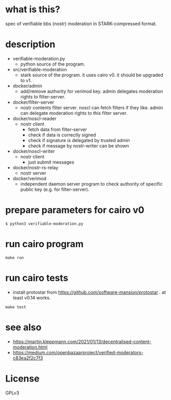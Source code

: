 # what is this?

spec of verifiable bbs (nostr) moderation in STARK-compressed format.

# description

 - verifiable-moderation.py
   - python source of the program.
 - src/verifiable-moderation
   - stark source of the program. it uses cairo v0. it should be upgraded to v1.
 - docker/admin
   - add/remove authority for verimod key. admin delegates moderation rights to filter-server.
 - docker/filter-server
   - nostr contents filter server. noscl can fetch filters if they like. admin can delegate moderation rights to this filter server.
 - docker/noscl-reader
   - nostr client
     - fetch data from filter-server
     - check if data is correctly signed
     - check if signature is delegated by trusted admin
     - check if message by nostr-writer can be shown
 - docker/noscl-writer
   - nostr client
     - just submit messages
 - docker/nostr-rs-relay
   - nostr server
 - docker/verimod
   - independent daemon server program to check authority of specific public key (e.g. for filter-server).

# prepare parameters for cairo v0

```
$ python3 verifiable-moderation.py
```

# run cairo program

```
make run
```

# run cairo tests

- install protostar from https://github.com/software-mansion/protostar . at least v0.14 works.

```
make test
```

# see also

 - https://martin.kleppmann.com/2021/01/13/decentralised-content-moderation.html
 - https://medium.com/openbazaarproject/verified-moderators-c83ea2f2c7f3

# License

GPLv3